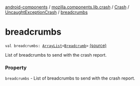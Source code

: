 [android-components](../../../index.md) / [mozilla.components.lib.crash](../../index.md) / [Crash](../index.md) / [UncaughtExceptionCrash](index.md) / [breadcrumbs](./breadcrumbs.md)

# breadcrumbs

`val breadcrumbs: `[`ArrayList`](https://kotlinlang.org/api/latest/jvm/stdlib/kotlin.collections/-array-list/index.html)`<`[`Breadcrumb`](../../../mozilla.components.support.base.crash/-breadcrumb/index.md)`>` [(source)](https://github.com/mozilla-mobile/android-components/blob/master/components/lib/crash/src/main/java/mozilla/components/lib/crash/Crash.kt#L46)

List of breadcrumbs to send with the crash report.

### Property

`breadcrumbs` - List of breadcrumbs to send with the crash report.